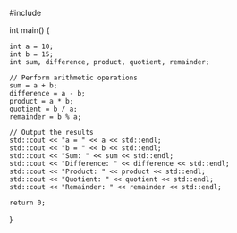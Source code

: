 #include <iostream>

int main() {

    int a = 10;
    int b = 15;
    int sum, difference, product, quotient, remainder;

    // Perform arithmetic operations
    sum = a + b;
    difference = a - b;
    product = a * b;
    quotient = b / a;
    remainder = b % a;

    // Output the results
    std::cout << "a = " << a << std::endl;
    std::cout << "b = " << b << std::endl;
    std::cout << "Sum: " << sum << std::endl;
    std::cout << "Difference: " << difference << std::endl;
    std::cout << "Product: " << product << std::endl;
    std::cout << "Quotient: " << quotient << std::endl;
    std::cout << "Remainder: " << remainder << std::endl;

    return 0;
}
